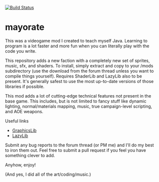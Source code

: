 [![Build Status](https://travis-ci.org/jstaf/mayorate.svg?branch=master)](https://travis-ci.org/jstaf/mayorate)

mayorate
===============================

This was a videogame mod I created to teach myself Java. Learning to program is a lot faster and more fun when you can literally play with the code you write.

This repository adds a new faction with a completely new set of sprites, music, sfx, and shaders. To install, simply extract and copy to your /mods subdirectory (use the download from the forum thread unless you want to compile things yourself). Requires ShaderLib and LazyLib also to be present. It's generally safest to use the most up-to-date versions of those libraries if possible.

This mod adds a lot of cutting-edge technical features not present in the base game. This includes, but is not limited to fancy stuff like dynamic lighting, normal/materials mapping, music, true campaign-level scripting, and AOE weapons.

Useful links
+ [GraphicsLib](http://fractalsoftworks.com/forum/index.php?topic=10982.0)
+ [LazyLib](http://fractalsoftworks.com/forum/index.php?topic=5444.0)

Submit any bug reports to the forum thread (or PM me) and I'll do my best to iron them out. Feel free to submit a pull request if you feel you have something clever to add.

Anyhow, enjoy!

(And yes, I did all of the art/coding/music.)
